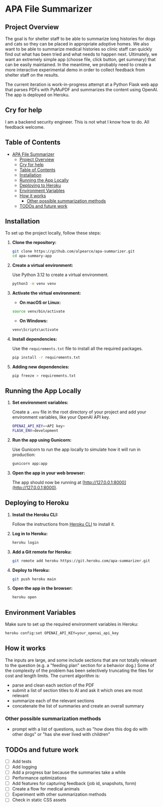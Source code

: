# APA File Summarizer 

## Project Overview

The goal is for shelter staff to be able to summarize long histories for dogs and cats so they can be placed in appropriate adoptive homes. We also want to be able to summarize medical histories so clinic staff can quickly find out what has been tried and what needs to happen next. Ultimately, we want an extremely simple app (choose file, click button, get summary) that can be easily maintained. In the meantime, we probably need to create a more interactive experimental demo in order to collect feedback from shelter staff on the results. 

The current iteration is work-in-progress attempt at a Python Flask web app that parses PDFs with PyMuPDF and summarizes the content using OpenAI. The app is deployed on Heroku.

## Cry for help 
I am a backend security engineer. This is not what I know how to do. All feedback welcome.

## Table of Contents

- [APA File Summarizer](#apa-file-summarizer)
  - [Project Overview](#project-overview)
  - [Cry for help](#cry-for-help)
  - [Table of Contents](#table-of-contents)
  - [Installation](#installation)
  - [Running the App Locally](#running-the-app-locally)
  - [Deploying to Heroku](#deploying-to-heroku)
  - [Environment Variables](#environment-variables)
  - [How it works](#how-it-works)
    - [Other possible summarization methods](#other-possible-summarization-methods)
  - [TODOs and future work](#todos-and-future-work)

## Installation

To set up the project locally, follow these steps:

1. **Clone the repository:**

    ```bash
    git clone https://github.com/alpearce/apa-summarizer.git
    cd apa-summary-app
    ```

2. **Create a virtual environment:**

    Use Python 3.12 to create a virtual environment.

    ```bash
    python3 -m venv venv
    ```

3. **Activate the virtual environment:**

   - **On macOS or Linux:**

    ```bash
    source venv/bin/activate
    ```

   - **On Windows:**

    ```bash
    venv\Scripts\activate
    ```

4. **Install dependencies:**

    Use the `requirements.txt` file to install all the required packages.

    ```bash
    pip install -r requirements.txt
    ```

5. **Adding new dependencies:**

    ```bash
    pip freeze > requirements.txt
    ```

## Running the App Locally

1. **Set environment variables:**

    Create a `.env` file in the root directory of your project and add your environment variables, like your OpenAI API key.

    ```bash
    OPENAI_API_KEY=<API key>
    FLASK_ENV=development
    ```

2. **Run the app using Gunicorn:**

    Use Gunicorn to run the app locally to simulate how it will run in production:

    ```bash
    gunicorn app:app
    ```

3. **Open the app in your web browser:**

    The app should now be running at [http://127.0.0.1:8000](http://127.0.0.1:8000).

## Deploying to Heroku

1. **Install the Heroku CLI:**

    Follow the instructions from [Heroku CLI](https://devcenter.heroku.com/articles/heroku-cli) to install it.

2. **Log in to Heroku:**

    ```bash
    heroku login
    ```

3. **Add a Git remote for Heroku:**

    ```bash
    git remote add heroku https://git.heroku.com/apa-summarizer.git
    ```

4. **Deploy to Heroku:**

    ```bash
    git push heroku main
    ```

5. **Open the app in the browser:**

    ```bash
    heroku open
    ```

## Environment Variables

Make sure to set up the required environment variables in Heroku:

```bash
heroku config:set OPENAI_API_KEY=your_openai_api_key
```

## How it works

The inputs are large, and some include sections that are not totally relevant to the question (e.g. a "feeding plan" section for a behavior dog.) Some of the complexity of the problem has been selectively truncating the files for cost and length limits. The current algorithm is: 
- parse and clean each section of the PDF
- submit a list of section titles to AI and ask it which ones are most relevant
- summarize each of the relevant sections
- concatenate the list of summaries and create an overall summary 

### Other possible summarization methods

- prompt with a list of questions, such as "how does this dog do with other dogs" or "has she ever lived with children"

## TODOs and future work
- [ ] Add tests 
- [ ] Add logging
- [ ] Add a progress bar because the summaries take a while
- [ ] Performance optimizations 
- [ ] Add features for capturing feedback (job id, snapshots, form) 
- [ ] Create a flow for medical animals
- [ ] Experiment with other summarization methods
- [ ] Check in static CSS assets 
